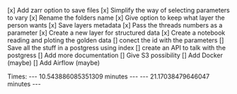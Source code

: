 [x] Add zarr option to save files
[x] Simplify the way of selecting parameters to vary
[x] Rename the folders name
[x] Give option to keep what layer the person wants
[x] Save layers metadata
[x] Pass the threads numbers as a parameter
[x] Create a new layer for structured data
[x] Create a notebook reading and ploting the golden data
[] conect the id with the parameters
[] Save all the stuff in a postgress using index
[] create an API to talk with the postgress 
[] Add more documentation
[] Give S3 possibility
[] Add Docker (maybe)
[] Add Airflow (maybe)

Times:
--- 10.543886085351309 minutes ---
--- 21.17038479646047 minutes ---

